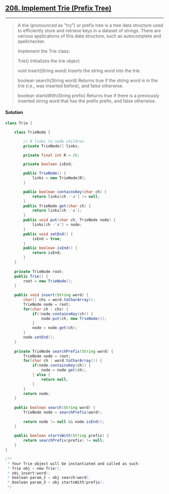 ## [208. Implement Trie (Prefix Tree)](https://leetcode.com/problems/implement-trie-prefix-tree/)

---

> A trie (pronounced as "try") or prefix tree is a tree data structure used to efficiently store and retrieve keys in a 
> dataset of strings. There are various applications of this data structure, such as autocomplete and spellchecker.
> 
> Implement the Trie class:
> 
> Trie() Initializes the trie object.
> 
> void insert(String word) Inserts the string word into the trie.
> 
> boolean search(String word) Returns true if the string word is in the trie (i.e., was inserted before), and false otherwise.
> 
> boolean startsWith(String prefix) Returns true if there is a previously inserted string word that has the prefix prefix, and false otherwise.

#### Solution

```java
class Trie {

    class TrieNode {

        // R links to node children
        private TrieNode[] links;

        private final int R = 26;

        private boolean isEnd;

        public TrieNode() {
            links = new TrieNode[R];
        }

        public boolean containsKey(char ch) {
            return links[ch -'a'] != null;
        }
        public TrieNode get(char ch) {
            return links[ch -'a'];
        }
        public void put(char ch, TrieNode node) {
            links[ch -'a'] = node;
        }
        public void setEnd() {
            isEnd = true;
        }
        public boolean isEnd() {
            return isEnd;
        }
    }
    
    private TrieNode root;
    public Trie() {
        root = new TrieNode();
    }
    
    public void insert(String word) {
        char[] chs = word.toCharArray();
        TrieNode node = root;
        for(char ch : chs) {
            if(!node.containsKey(ch)) {
                node.put(ch, new TrieNode());
            }
            node = node.get(ch);
        }
        node.setEnd();
    }
    
    private TrieNode searchPrefix(String word) {
        TrieNode node = root;
        for(char ch : word.toCharArray()) {
            if(node.containsKey(ch)) {
                node = node.get(ch);
            } else {
                return null;
            }
        }
        return node;
    }
    
    public boolean search(String word) {
        TrieNode node = searchPrefix(word);
        
        return node != null && node.isEnd();
    }
    
    public boolean startsWith(String prefix) {
        return searchPrefix(prefix) != null;
    }
}

/**
 * Your Trie object will be instantiated and called as such:
 * Trie obj = new Trie();
 * obj.insert(word);
 * boolean param_2 = obj.search(word);
 * boolean param_3 = obj.startsWith(prefix);
 */
```